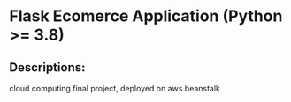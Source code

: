 # Flask Ecomerce Application (Python >= 3.8)
## Descriptions:
cloud computing final project, deployed on aws beanstalk

